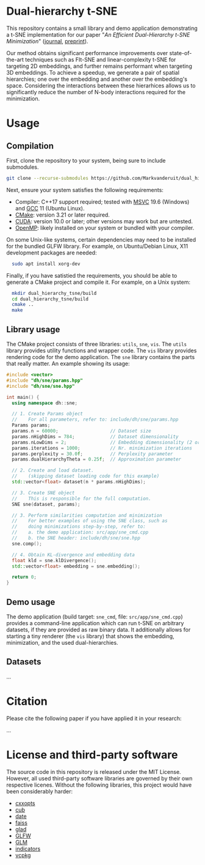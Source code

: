 # Dual-hierarchy t-SNE
This repository contains a small library and demo application demonstrating a t-SNE implementation for our paper "*An Efficient Dual-Hierarchy t-SNE Minimization*" ([journal](...), [preprint](...)).

Our method obtains significant performance improvements over state-of-the-art techniques such as FIt-SNE and linear-complexity t-SNE for targeting 2D embeddings, and further remains performant when targeting 3D embeddings. To achieve a speedup, we generate a pair of spatial hierarchies; one over the embedding and another over the embedding's space. Considering the interactions between these hierarhices allows us to significantly reduce the number of N-body interactions required for the minimization.

# Usage

## Compilation
First, clone the repository to your system, being sure to include submodules.

```bash
git clone --recurse-submodules https://github.com/Markvanderuit/dual_hierarchy_tsne
```

Next, ensure your system satisfies the following requirements:

* Compiler: C++17 support required; tested with [MSVC](https://visualstudio.microsoft.com/) 19.6 (Windows) and [GCC](https://gcc.gnu.org/) 11 (Ubuntu Linux).
* [CMake](https://cmake.org/): version 3.21 or later required.
* [CUDA](https://developer.nvidia.com/cuda-toolkit): version 10.0 or later; other versions may work but are untested.
* [OpenMP](https://www.openmp.org/): likely installed on your system or bundled with your compiler.

On some Unix-like systems, certain dependencies may need to be installed for the bundled GLFW library. For example, on Ubuntu/Debian Linux, X11 development packages are needed:

```bash
  sudo apt install xorg-dev
```

Finally, if you have satistied the requirements, you should be able to generate a CMake project and compile it. For example, on a Unix system:

```bash
  mkdir dual_hierarchy_tsne/build
  cd dual_hierarchy_tsne/build
  cmake ..
  make
```

## Library usage
The CMake project consists of three libraries: `utils`, `sne`, `vis`. The `utils` library provides utility functions and wrapper code. The `vis` library provides rendering code for the demo application. The `sne` library contains the parts that really matter. An example showing its usage:

```c++
#include <vector>
#include "dh/sne/params.hpp"
#include "dh/sne/sne.hpp"

int main() {
  using namespace dh::sne;

  // 1. Create Params object 
  //    For all parameters, refer to: include/dh/sne/params.hpp
  Params params;
  params.n = 60000;                   // Dataset size
  params.nHighDims = 784;             // Dataset dimensionality
  params.nLowDims = 2;                // Embedding dimensionality (2 or 3)
  params.iterations = 1000;           // Nr. minimization iterations
  params.perplexity = 30.0f;          // Perplexity parameter
  params.dualHierarchyTheta = 0.25f;  // Approximation parameter

  // 2. Create and load dataset.
  //    (skipping dataset loading code for this example)
  std::vector<float> dataset(n * params.nHighDims);

  // 3. Create SNE object
  //    This is responsible for the full computation.
  SNE sne(dataset, params);

  // 3. Perform similarities computation and minimization
  //    For better examples of using the SNE class, such as
  //    doing minimizations step-by-step, refer to:
  //    a. the demo application: src/app/sne_cmd.cpp
  //    b. the SNE header: include/dh/sne/sne.hpp
  sne.comp();

  // 4. Obtain KL-divergence and embedding data
  float kld = sne.klDivergence();
  std::vector<float> embedding = sne.embedding();

  return 0;
}
```

## Demo usage
The demo application (build target: `sne_cmd`, file: `src/app/sne_cmd.cpp`) provides a command-line application which can run t-SNE on arbitrary datasets, if they are provided as raw binary data. It additionally allows for starting a tiny renderer (the `vis` library) that shows the embedding, minimization, and the used dual-hierarchies.



## Datasets
...

# Citation
Please cite the following paper if you have applied it in your research:

...

# License and third-party software
The source code in this repository is released under the MIT License. However, all used third-party software libraries are governed by their own respective licenes. Without the following libraries, this project would have been considerably harder:
* [cxxopts](https://github.com/jarro2783/cxxopts)
* [cub](https://github.com/NVIDIA/cub)
* [date](https://github.com/HowardHinnant/date)
* [faiss](https://github.com/facebookresearch/faiss)
* [glad](https://glad.dav1d.de/)
* [GLFW](https://www.glfw.org/)
* [GLM](https://glm.g-truc.net/0.9.9/)
* [indicators](https://github.com/p-ranav/indicators)
* [vcpkg](https://github.com/microsoft/vcpkg) 